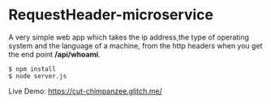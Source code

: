 # RequestHeader-microservice

<p>A very simple web app which takes the ip address,the type of operating system and the language of a machine, from the http headers when you get the end point <b>/api/whoami</b>.<p> 
  
```
$ npm install
$ node server.js
```

Live Demo: <https://cut-chimpanzee.glitch.me/>
